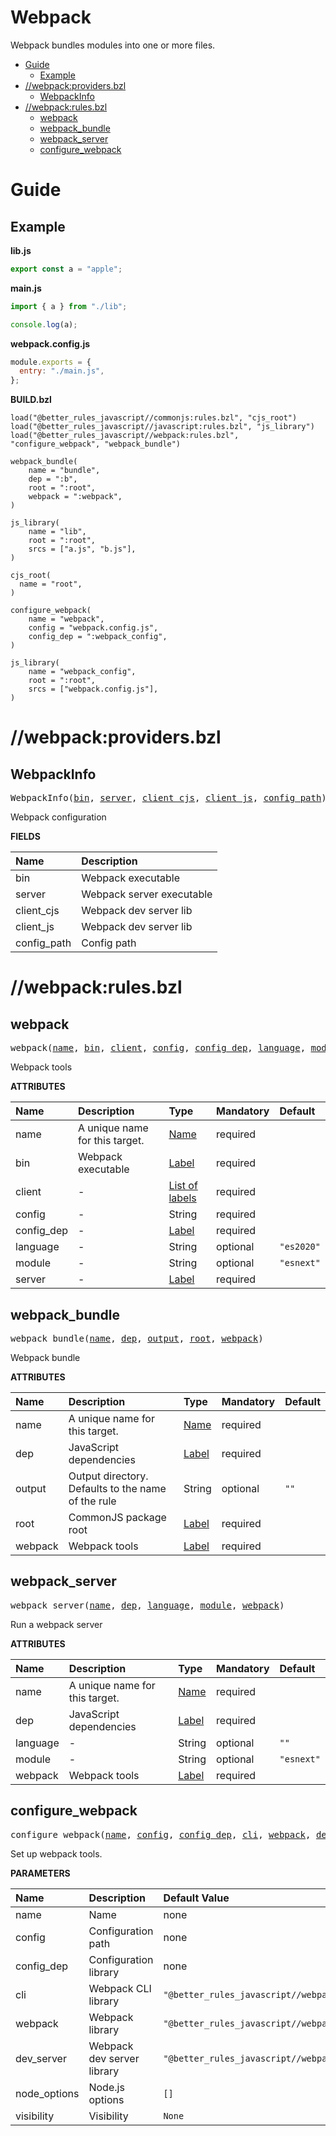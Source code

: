 # Webpack

Webpack bundles modules into one or more files.

<!-- START doctoc generated TOC please keep comment here to allow auto update -->
<!-- DON'T EDIT THIS SECTION, INSTEAD RE-RUN doctoc TO UPDATE -->

- [Guide](#guide)
  - [Example](#example)
- [//webpack:providers.bzl](#webpackprovidersbzl)
  - [WebpackInfo](#webpackinfo)
- [//webpack:rules.bzl](#webpackrulesbzl)
  - [webpack](#webpack)
  - [webpack_bundle](#webpack_bundle)
  - [webpack_server](#webpack_server)
  - [configure_webpack](#configure_webpack)

<!-- END doctoc generated TOC please keep comment here to allow auto update -->

# Guide

## Example

**lib.js**

```js
export const a = "apple";
```

**main.js**

```js
import { a } from "./lib";

console.log(a);
```

**webpack.config.js**

```js
module.exports = {
  entry: "./main.js",
};
```

**BUILD.bzl**

```bzl
load("@better_rules_javascript//commonjs:rules.bzl", "cjs_root")
load("@better_rules_javascript//javascript:rules.bzl", "js_library")
load("@better_rules_javascript//webpack:rules.bzl", "configure_webpack", "webpack_bundle")

webpack_bundle(
    name = "bundle",
    dep = ":b",
    root = ":root",
    webpack = ":webpack",
)

js_library(
    name = "lib",
    root = ":root",
    srcs = ["a.js", "b.js"],
)

cjs_root(
  name = "root",
)

configure_webpack(
    name = "webpack",
    config = "webpack.config.js",
    config_dep = ":webpack_config",
)

js_library(
    name = "webpack_config",
    root = ":root",
    srcs = ["webpack.config.js"],
)
```

# //webpack:providers.bzl

<!-- Generated with Stardoc: http://skydoc.bazel.build -->

<a id="WebpackInfo"></a>

## WebpackInfo

<pre>
WebpackInfo(<a href="#WebpackInfo-bin">bin</a>, <a href="#WebpackInfo-server">server</a>, <a href="#WebpackInfo-client_cjs">client_cjs</a>, <a href="#WebpackInfo-client_js">client_js</a>, <a href="#WebpackInfo-config_path">config_path</a>)
</pre>

Webpack configuration

**FIELDS**

| Name                                            | Description               |
| :---------------------------------------------- | :------------------------ |
| <a id="WebpackInfo-bin"></a>bin                 | Webpack executable        |
| <a id="WebpackInfo-server"></a>server           | Webpack server executable |
| <a id="WebpackInfo-client_cjs"></a>client_cjs   | Webpack dev server lib    |
| <a id="WebpackInfo-client_js"></a>client_js     | Webpack dev server lib    |
| <a id="WebpackInfo-config_path"></a>config_path | Config path               |

# //webpack:rules.bzl

<!-- Generated with Stardoc: http://skydoc.bazel.build -->

<a id="webpack"></a>

## webpack

<pre>
webpack(<a href="#webpack-name">name</a>, <a href="#webpack-bin">bin</a>, <a href="#webpack-client">client</a>, <a href="#webpack-config">config</a>, <a href="#webpack-config_dep">config_dep</a>, <a href="#webpack-language">language</a>, <a href="#webpack-module">module</a>, <a href="#webpack-server">server</a>)
</pre>

Webpack tools

**ATTRIBUTES**

| Name                                      | Description                    | Type                                                                | Mandatory | Default               |
| :---------------------------------------- | :----------------------------- | :------------------------------------------------------------------ | :-------- | :-------------------- |
| <a id="webpack-name"></a>name             | A unique name for this target. | <a href="https://bazel.build/concepts/labels#target-names">Name</a> | required  |                       |
| <a id="webpack-bin"></a>bin               | Webpack executable             | <a href="https://bazel.build/concepts/labels">Label</a>             | required  |                       |
| <a id="webpack-client"></a>client         | -                              | <a href="https://bazel.build/concepts/labels">List of labels</a>    | required  |                       |
| <a id="webpack-config"></a>config         | -                              | String                                                              | required  |                       |
| <a id="webpack-config_dep"></a>config_dep | -                              | <a href="https://bazel.build/concepts/labels">Label</a>             | required  |                       |
| <a id="webpack-language"></a>language     | -                              | String                                                              | optional  | <code>"es2020"</code> |
| <a id="webpack-module"></a>module         | -                              | String                                                              | optional  | <code>"esnext"</code> |
| <a id="webpack-server"></a>server         | -                              | <a href="https://bazel.build/concepts/labels">Label</a>             | required  |                       |

<a id="webpack_bundle"></a>

## webpack_bundle

<pre>
webpack_bundle(<a href="#webpack_bundle-name">name</a>, <a href="#webpack_bundle-dep">dep</a>, <a href="#webpack_bundle-output">output</a>, <a href="#webpack_bundle-root">root</a>, <a href="#webpack_bundle-webpack">webpack</a>)
</pre>

Webpack bundle

**ATTRIBUTES**

| Name                                       | Description                                        | Type                                                                | Mandatory | Default         |
| :----------------------------------------- | :------------------------------------------------- | :------------------------------------------------------------------ | :-------- | :-------------- |
| <a id="webpack_bundle-name"></a>name       | A unique name for this target.                     | <a href="https://bazel.build/concepts/labels#target-names">Name</a> | required  |                 |
| <a id="webpack_bundle-dep"></a>dep         | JavaScript dependencies                            | <a href="https://bazel.build/concepts/labels">Label</a>             | required  |                 |
| <a id="webpack_bundle-output"></a>output   | Output directory. Defaults to the name of the rule | String                                                              | optional  | <code>""</code> |
| <a id="webpack_bundle-root"></a>root       | CommonJS package root                              | <a href="https://bazel.build/concepts/labels">Label</a>             | required  |                 |
| <a id="webpack_bundle-webpack"></a>webpack | Webpack tools                                      | <a href="https://bazel.build/concepts/labels">Label</a>             | required  |                 |

<a id="webpack_server"></a>

## webpack_server

<pre>
webpack_server(<a href="#webpack_server-name">name</a>, <a href="#webpack_server-dep">dep</a>, <a href="#webpack_server-language">language</a>, <a href="#webpack_server-module">module</a>, <a href="#webpack_server-webpack">webpack</a>)
</pre>

Run a webpack server

**ATTRIBUTES**

| Name                                         | Description                    | Type                                                                | Mandatory | Default               |
| :------------------------------------------- | :----------------------------- | :------------------------------------------------------------------ | :-------- | :-------------------- |
| <a id="webpack_server-name"></a>name         | A unique name for this target. | <a href="https://bazel.build/concepts/labels#target-names">Name</a> | required  |                       |
| <a id="webpack_server-dep"></a>dep           | JavaScript dependencies        | <a href="https://bazel.build/concepts/labels">Label</a>             | required  |                       |
| <a id="webpack_server-language"></a>language | -                              | String                                                              | optional  | <code>""</code>       |
| <a id="webpack_server-module"></a>module     | -                              | String                                                              | optional  | <code>"esnext"</code> |
| <a id="webpack_server-webpack"></a>webpack   | Webpack tools                  | <a href="https://bazel.build/concepts/labels">Label</a>             | required  |                       |

<a id="configure_webpack"></a>

## configure_webpack

<pre>
configure_webpack(<a href="#configure_webpack-name">name</a>, <a href="#configure_webpack-config">config</a>, <a href="#configure_webpack-config_dep">config_dep</a>, <a href="#configure_webpack-cli">cli</a>, <a href="#configure_webpack-webpack">webpack</a>, <a href="#configure_webpack-dev_server">dev_server</a>, <a href="#configure_webpack-node_options">node_options</a>, <a href="#configure_webpack-visibility">visibility</a>)
</pre>

Set up webpack tools.

**PARAMETERS**

| Name                                                    | Description                | Default Value                                                       |
| :------------------------------------------------------ | :------------------------- | :------------------------------------------------------------------ |
| <a id="configure_webpack-name"></a>name                 | Name                       | none                                                                |
| <a id="configure_webpack-config"></a>config             | Configuration path         | none                                                                |
| <a id="configure_webpack-config_dep"></a>config_dep     | Configuration library      | none                                                                |
| <a id="configure_webpack-cli"></a>cli                   | Webpack CLI library        | <code>"@better_rules_javascript//webpack:webpack_cli"</code>        |
| <a id="configure_webpack-webpack"></a>webpack           | Webpack library            | <code>"@better_rules_javascript//webpack"</code>                    |
| <a id="configure_webpack-dev_server"></a>dev_server     | Webpack dev server library | <code>"@better_rules_javascript//webpack:webpack_dev_server"</code> |
| <a id="configure_webpack-node_options"></a>node_options | Node.js options            | <code>[]</code>                                                     |
| <a id="configure_webpack-visibility"></a>visibility     | Visibility                 | <code>None</code>                                                   |
